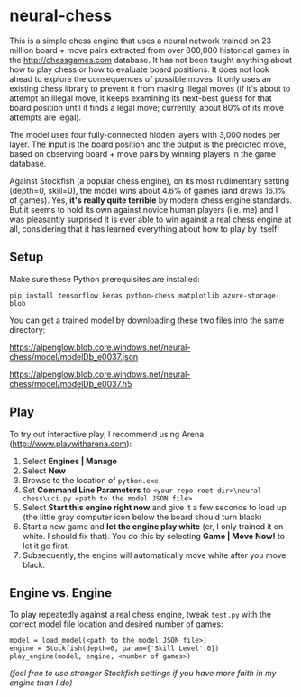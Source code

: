 # neural-chess

This is a simple chess engine that uses a neural network trained on 23 million board + move pairs extracted from over 800,000 historical games in the http://chessgames.com database. It has not been taught anything about how to play chess or how to evaluate board positions. It does not look ahead to explore the consequences of possible moves. It only uses an existing chess library to prevent it from making illegal moves (if it's about to attempt an illegal move, it keeps examining its next-best guess for that board position until it finds a legal move; currently, about 80% of its move attempts are legal).

The model uses four fully-connected hidden layers with 3,000 nodes per layer. The input is the board position and the output
is the predicted move, based on observing board + move pairs by winning players in the game database.

Against Stockfish (a popular chess engine), on its most rudimentary setting (depth=0, skill=0), the model wins about 4.6% of games (and draws 16.1% of games). Yes, **it's really quite terrible** by modern chess engine standards. But it seems to hold its own against novice human players (i.e. me) and I was pleasantly surprised it is ever able to win against a real chess engine at all, considering that it has learned everything about how to play by itself!

## Setup

Make sure these Python prerequisites are installed:

`pip install tensorflow keras python-chess matplotlib azure-storage-blob`

You can get a trained model by downloading these two files into the same directory:

https://alpenglow.blob.core.windows.net/neural-chess/model/modelDb_e0037.json

https://alpenglow.blob.core.windows.net/neural-chess/model/modelDb_e0037.h5

## Play

To try out interactive play, I recommend using Arena (http://www.playwitharena.com):

1. Select **Engines | Manage**
2. Select **New**
3. Browse to the location of `python.exe`
4. Set **Command Line Parameters** to `<your repo root dir>\neural-chess\uci.py <path to the model JSON file>`
5. Select **Start this engine right now** and give it a few seconds to load up (the little gray computer icon below the board should turn black)
7. Start a new game and **let the engine play white** (er, I only trained it on white. I should fix that). You do this by selecting **Game | Move Now!** to let it go first.
8. Subsequently, the engine will automatically move white after you move black.

## Engine vs. Engine

To play repeatedly against a real chess engine, tweak `test.py` with the correct model file location and desired number of games:

```
model = load_model(<path to the model JSON file>)
engine = Stockfish(depth=0, param={'Skill Level':0})
play_engine(model, engine, <number of games>)
```

*(feel free to use stronger Stockfish settings if you have more faith in my engine than I do)*
